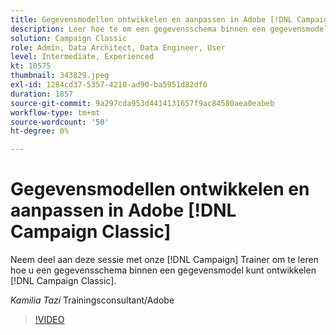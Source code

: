 ```yaml
---
title: Gegevensmodellen ontwikkelen en aanpassen in Adobe [!DNL Campaign Classic]
description: Leer hoe te om een gegevensschema binnen een gegevensmodel te ontwikkelen binnen [!DNL Campaign Classic]
solution: Campaign Classic
role: Admin, Data Architect, Data Engineer, User
level: Intermediate, Experienced
kt: 10575
thumbnail: 343829.jpeg
exl-id: 1284cd37-5357-4210-ad90-ba5951d82df0
duration: 1857
source-git-commit: 9a297cda953d4414131657f9ac84580aea0eabeb
workflow-type: tm+mt
source-wordcount: '50'
ht-degree: 0%

---
```


# Gegevensmodellen ontwikkelen en aanpassen in Adobe [!DNL Campaign Classic]

Neem deel aan deze sessie met onze [!DNL Campaign] Trainer om te leren hoe u een gegevensschema binnen een gegevensmodel kunt ontwikkelen [!DNL Campaign Classic].

*Kamilia Tazi* Trainingsconsultant/Adobe

>[!VIDEO](https://video.tv.adobe.com/v/343829/?quality=12&learn=on)
